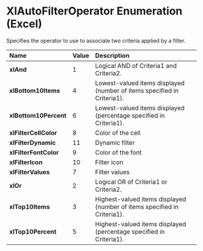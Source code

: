 
# XlAutoFilterOperator Enumeration (Excel)

Specifies the operator to use to associate two criteria applied by a filter.



|**Name**|**Value**|**Description**|
|:-----|:-----|:-----|
| **xlAnd**|1|Logical AND of Criteria1 and Criteria2.|
| **xlBottom10Items**|4|Lowest-valued items displayed (number of items specified in Criteria1).|
| **xlBottom10Percent**|6|Lowest-valued items displayed (percentage specified in Criteria1).|
| **xlFilterCellColor**|8|Color of the cell|
| **xlFilterDynamic**|11|Dynamic filter|
| **xlFilterFontColor**|9|Color of the font|
| **xlFilterIcon**|10|Filter icon|
| **xlFilterValues**|7|Filter values|
| **xlOr**|2|Logical OR of Criteria1 or Criteria2.|
| **xlTop10Items**|3|Highest-valued items displayed (number of items specified in Criteria1).|
| **xlTop10Percent**|5|Highest-valued items displayed (percentage specified in Criteria1).|
